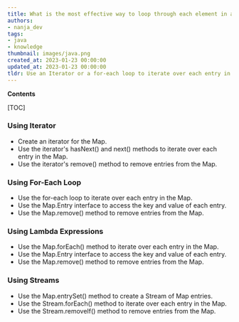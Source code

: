 ```yaml
---
title: What is the most effective way to loop through each element in a Java map?
authors:
- nanja_dev
tags:
- java
- knowledge
thumbnail: images/java.png
created_at: 2023-01-23 00:00:00
updated_at: 2023-01-23 00:00:00
tldr: Use an Iterator or a for-each loop to iterate over each entry in a Java Map.
---
```


**Contents**

[TOC]

### Using Iterator

- Create an iterator for the Map.
- Use the iterator's hasNext() and next() methods to iterate over each entry in the Map.
- Use the iterator's remove() method to remove entries from the Map.

### Using For-Each Loop

- Use the for-each loop to iterate over each entry in the Map.
- Use the Map.Entry interface to access the key and value of each entry.
- Use the Map.remove() method to remove entries from the Map.

### Using Lambda Expressions

- Use the Map.forEach() method to iterate over each entry in the Map.
- Use the Map.Entry interface to access the key and value of each entry.
- Use the Map.remove() method to remove entries from the Map.

### Using Streams

- Use the Map.entrySet() method to create a Stream of Map entries.
- Use the Stream.forEach() method to iterate over each entry in the Map.
- Use the Stream.removeIf() method to remove entries from the Map.
